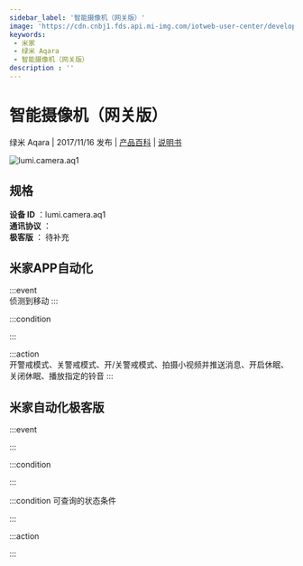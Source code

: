```yaml
---
sidebar_label: '智能摄像机（网关版）'
image: 'https://cdn.cnbj1.fds.api.mi-img.com/iotweb-user-center/developer_1679067441883up3yGehx.png?GalaxyAccessKeyId=AKVGLQWBOVIRQ3XLEW&Expires=9223372036854775807&Signature=EmcD56fpNZCY44t9sz9k3/aLxEY='
keywords: 
 - 米家
 - 绿米 Aqara
 - 智能摄像机（网关版）
description : ''
---
```

# 智能摄像机（网关版）

绿米 Aqara | 2017/11/16 发布 | [产品百科](https://home.mi.com/webapp/content/baike/product/index.html?model=lumi.camera.aq1/) | [说明书](https://home.mi.com/views/introduction.html?model=lumi.camera.aq1&region=cn)

![lumi.camera.aq1](https://cdn.cnbj1.fds.api.mi-img.com/iotweb-user-center/developer_1679067441883up3yGehx.png?GalaxyAccessKeyId=AKVGLQWBOVIRQ3XLEW&Expires=9223372036854775807&Signature=EmcD56fpNZCY44t9sz9k3/aLxEY=)

## 规格  
> 
**设备 ID** ：lumi.camera.aq1  
**通讯协议** ：  
**极客版**  ： 待补充 


## 米家APP自动化  

:::event  
侦测到移动
:::

:::condition  

:::

:::action   
开警戒模式、关警戒模式、开/关警戒模式、拍摄小视频并推送消息、开启休眠、关闭休眠、播放指定的铃音
:::

## 米家自动化极客版  

:::event  

:::

:::condition  

:::

:::condition 可查询的状态条件  

:::

:::action  

:::

        
